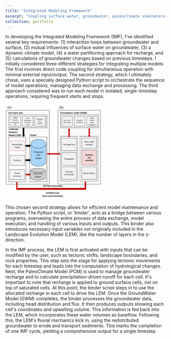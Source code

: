 ```yaml
---
title: "Integrated Modeling Framework"
excerpt: "Coupling surface water, groundwater, paleoclimate simulators<br/><img src='/images/fig2.png' width='300' height='300'>"
collection: portfolio
---
```


In developing the Integrated Modeling Framework (IMF), I've identified several key requirements: (1) interaction loops between groundwater and surface, (2) mutual influences of surface water on groundwater, (3) a dynamic climate model, (4) a water partitioning approach for recharge, and (5) calculations of groundwater changes based on previous timesteps. I initially considered three different strategies for integrating multiple models. The first involves direct code coupling for simultaneous operation with minimal external input/output. The second strategy, which I ultimately chose, uses a specially designed Python script to orchestrate the sequence of model operations, managing data exchange and processing. The third approach considered was to run each model in isolated, single-timestep operations, requiring frequent starts and stops.

<img src='/images/fig2.png' width='300' height='300'>

This chosen second strategy allows for efficient model maintenance and operation. The Python script, or 'binder', acts as a bridge between various programs, overseeing the entire process of data exchange, model execution, and handling of various inputs and outputs. This binder also introduces necessary input variables not originally included in the Landscape Evolution Model (LEM), like the number of layers in the z-direction.

In the IMF process, the LEM is first activated with inputs that can be modified by the user, such as tectonic shifts, landscape boundaries, and rock properties. This step sets the stage for applying tectonic movements for each timestep and leads into the computation of hydrological changes. Next, the PaleoClimate Model (PCM) is used to manage groundwater recharge and to calculate precipitation-driven runoff for each cell. It's important to note that recharge is applied to ground surface cells, not on top of saturated cells. At this point, the binder script steps in to use the allocated recharge in each cell to drive the LEM. Once the GroundWater Model (GWM) completes, the binder processes the groundwater data, including head distribution and flux. It then produces outputs showing each cell's coordinates and upwelling volume. This information is fed back into the LEM, which incorporates these water volumes as baseflow. Following this, the LEM's fluvial mechanics kick in, using the redistributed groundwater to erode and transport sediments. This marks the completion of one IMF cycle, yielding a comprehensive output for a single timestep.
